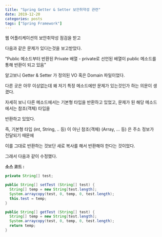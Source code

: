 ```yaml
---
title: "Spring Getter & Setter 보안취약성 관련"
date: 2019-12-20
categories: posts
tags: ["Spring Framework"]
---
```

웹 어플리케이션의 보안취약성 점검을 받고

다음과 같은 문제가 있다는것을 보고받았다.

"Public 메소드부터 반환된 Private 배열 - private로 선언된 배열이 public 메소드를 통해 반환이 되고 있음"

알고보니 Getter & Setter 가 정의된 VO 혹은 Domain 파일이었다.

다른 곳은 아무 이상없는데 왜 저기 특정 메소드에만 문제가 있는것인가 하는 의문이 생겼다.

자세히 보니 다른 메소드에서는 기본형 타입을 반환하고 있었고, 문제가 된 해당 메소드에서는 참조(객체) 타입을 

반환하고 있었다.

즉, 기본형 타입 (int, String, .. 등) 이 아닌 참조(객체) (Array, ... 등) 은 주소 정보가 전달되기 때문에

이를 그대로 반환하는 것보단 새로 복사를 해서 반환해야 한다는 것이었다.

그래서 다음과 같이 수정했다.
  
**소스 코드 :**
```java
private String[] test;

public String[] setTest (String[] test) {
  String[] temp = new String[test.length];
  System.arraycopy(test, 0, temp, 0, test.length);
  this.test = temp;
}

public String[] getTest (String[] test) {
  String[] temp = new String[test.length];
  System.arraycopy(test, 0, temp, 0, test.length);
  return temp;
}
```